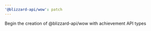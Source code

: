 ```yaml
---
'@blizzard-api/wow': patch
---
```


Begin the creation of @blizzard-api/wow with achievement API types
